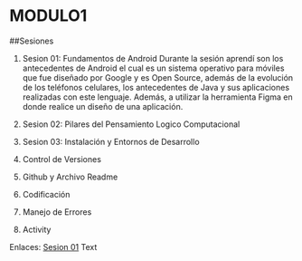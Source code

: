 # MODULO1
##Sesiones
1. Sesion 01: Fundamentos de Android
    Durante la sesión aprendí son los antecedentes de Android el cual es un sistema operativo para móviles que fue diseñado por Google y es Open Source, además de la evolución de los teléfonos celulares, los antecedentes de Java y sus aplicaciones realizadas con este lenguaje.
   Además, a utilizar la herramienta Figma en donde realice un diseño de una aplicación.  

3. Sesion 02: Pilares del Pensamiento Logico Computacional
4. Sesion 03: Instalación y Entornos de Desarrollo
5. Control de Versiones
6. Github y Archivo Readme
7. Codificación
8. Manejo de Errores
9. Activity

Enlaces:
[Sesion 01](proyectofinaljava/app/)&nbsp;Text
